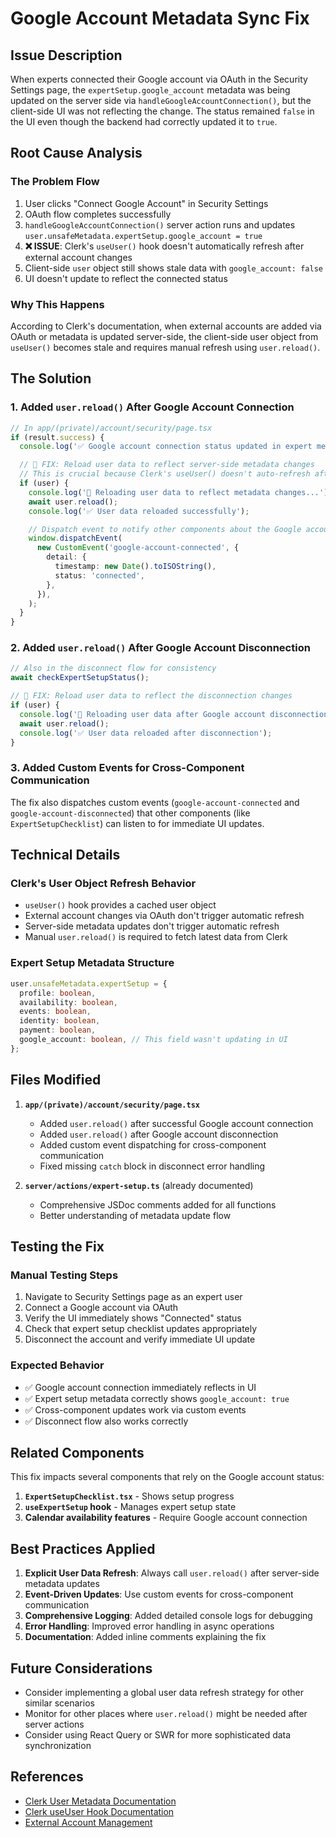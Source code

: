 # Google Account Metadata Sync Fix

## Issue Description

When experts connected their Google account via OAuth in the Security Settings page, the `expertSetup.google_account` metadata was being updated on the server side via `handleGoogleAccountConnection()`, but the client-side UI was not reflecting the change. The status remained `false` in the UI even though the backend had correctly updated it to `true`.

## Root Cause Analysis

### The Problem Flow

1. User clicks "Connect Google Account" in Security Settings
2. OAuth flow completes successfully
3. `handleGoogleAccountConnection()` server action runs and updates `user.unsafeMetadata.expertSetup.google_account = true`
4. **❌ ISSUE**: Clerk's `useUser()` hook doesn't automatically refresh after external account changes
5. Client-side `user` object still shows stale data with `google_account: false`
6. UI doesn't update to reflect the connected status

### Why This Happens

According to Clerk's documentation, when external accounts are added via OAuth or metadata is updated server-side, the client-side user object from `useUser()` becomes stale and requires manual refresh using `user.reload()`.

## The Solution

### 1. Added `user.reload()` After Google Account Connection

```typescript
// In app/(private)/account/security/page.tsx
if (result.success) {
  console.log('✅ Google account connection status updated in expert metadata');

  // 🔧 FIX: Reload user data to reflect server-side metadata changes
  // This is crucial because Clerk's useUser() doesn't auto-refresh after external account changes
  if (user) {
    console.log('🔄 Reloading user data to reflect metadata changes...');
    await user.reload();
    console.log('✅ User data reloaded successfully');

    // Dispatch event to notify other components about the Google account connection
    window.dispatchEvent(
      new CustomEvent('google-account-connected', {
        detail: {
          timestamp: new Date().toISOString(),
          status: 'connected',
        },
      }),
    );
  }
}
```

### 2. Added `user.reload()` After Google Account Disconnection

```typescript
// Also in the disconnect flow for consistency
await checkExpertSetupStatus();

// 🔧 FIX: Reload user data to reflect the disconnection changes
if (user) {
  console.log('🔄 Reloading user data after Google account disconnection...');
  await user.reload();
  console.log('✅ User data reloaded after disconnection');
}
```

### 3. Added Custom Events for Cross-Component Communication

The fix also dispatches custom events (`google-account-connected` and `google-account-disconnected`) that other components (like `ExpertSetupChecklist`) can listen to for immediate UI updates.

## Technical Details

### Clerk's User Object Refresh Behavior

- `useUser()` hook provides a cached user object
- External account changes via OAuth don't trigger automatic refresh
- Server-side metadata updates don't trigger automatic refresh
- Manual `user.reload()` is required to fetch latest data from Clerk

### Expert Setup Metadata Structure

```typescript
user.unsafeMetadata.expertSetup = {
  profile: boolean,
  availability: boolean,
  events: boolean,
  identity: boolean,
  payment: boolean,
  google_account: boolean, // This field wasn't updating in UI
};
```

## Files Modified

1. **`app/(private)/account/security/page.tsx`**

   - Added `user.reload()` after successful Google account connection
   - Added `user.reload()` after Google account disconnection
   - Added custom event dispatching for cross-component communication
   - Fixed missing `catch` block in disconnect error handling

2. **`server/actions/expert-setup.ts`** (already documented)
   - Comprehensive JSDoc comments added for all functions
   - Better understanding of metadata update flow

## Testing the Fix

### Manual Testing Steps

1. Navigate to Security Settings page as an expert user
2. Connect a Google account via OAuth
3. Verify the UI immediately shows "Connected" status
4. Check that expert setup checklist updates appropriately
5. Disconnect the account and verify immediate UI update

### Expected Behavior

- ✅ Google account connection immediately reflects in UI
- ✅ Expert setup metadata correctly shows `google_account: true`
- ✅ Cross-component updates work via custom events
- ✅ Disconnect flow also works correctly

## Related Components

This fix impacts several components that rely on the Google account status:

1. **`ExpertSetupChecklist.tsx`** - Shows setup progress
2. **`useExpertSetup` hook** - Manages expert setup state
3. **Calendar availability features** - Require Google account connection

## Best Practices Applied

1. **Explicit User Data Refresh**: Always call `user.reload()` after server-side metadata updates
2. **Event-Driven Updates**: Use custom events for cross-component communication
3. **Comprehensive Logging**: Added detailed console logs for debugging
4. **Error Handling**: Improved error handling in async operations
5. **Documentation**: Added inline comments explaining the fix

## Future Considerations

- Consider implementing a global user data refresh strategy for other similar scenarios
- Monitor for other places where `user.reload()` might be needed after server actions
- Consider using React Query or SWR for more sophisticated data synchronization

## References

- [Clerk User Metadata Documentation](https://clerk.com/docs/users/metadata)
- [Clerk useUser Hook Documentation](https://clerk.com/docs/references/react/use-user)
- [External Account Management](https://clerk.com/docs/custom-flows/manage-sso-connections)
